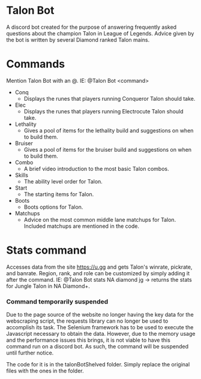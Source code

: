 # Talon Bot
A discord bot created for the purpose of answering frequently asked questions about the champion Talon in League of Legends. Advice given by the bot is written by several Diamond ranked Talon mains.

# Commands
Mention Talon Bot with an @. IE: @Talon Bot \<command\>
- Conq
  - Displays the runes that players running Conqueror Talon should take.
- Elec
  - Displays the runes that players running Electrocute Talon should take.
- Lethality
  - Gives a pool of items for the lethality build and suggestions on when to build them.
- Bruiser
  - Gives a pool of items for the bruiser build and suggestions on when to build them.
- Combo
  - A brief video introduction to the most basic Talon combos.
- Skills
  - The ability level order for Talon.
- Start
  - The starting items for Talon.
- Boots
  - Boots options for Talon.
- Matchups
  - Advice on the most common middle lane matchups for Talon. Included matchups are mentioned in the code.
# Stats command
Accesses data from the site https://u.gg and gets Talon's winrate, pickrate, and banrate. Region, rank, and role can be customized by simply adding it after the command. 
IE: @Talon Bot stats NA diamond jg -> returns the stats for Jungle Talon in NA Diamond+.
### Command temporarily suspended
Due to the page source of the website no longer having the key data for the webscraping script, the requests library can no longer be used to accomplish its task. The Selenium framework has to be used to execute the Javascript necessary to obtain the data. However, due to the memory usage and the performance issues this brings, it is not viable to have this command run on a discord bot. As such, the command will be suspended until further notice.

The code for it is in the talonBotShelved folder. Simply replace the original files with the ones in the folder.
